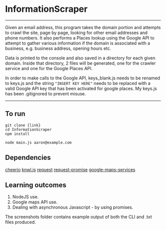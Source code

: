 # InformationScraper
---

Given an email address, this program takes the domain portion and attempts to crawl the site, page by page, looking for other email addresses and phone numbers. It also performs a Places lookup using the Google API to attempt to gather various information if the domain is associated with a business, e.g. business address, opening hours etc.

Data is printed to the console and also saved in a directory for each given domain. Inside that directory, 2 files will be generated, one for the crawler service and one for the Google Places API. 

In order to make calls to the Google API, keys_blank.js needs to be renamed to keys.js and the string `"INSERT KEY HERE"` needs to be replaced with a valid Google API key that has been activated for google places. My keys.js has been .gitignored to prevent misuse.

---

## To run
```
git clone {link}
cd InformationScraper
npm install
```

```
node main.js aaron@example.com
```

## Dependencies
[cheerio](https://github.com/cheeriojs/cheerio)
[knwl.js](https://github.com/benhmoore/Knwl.js) 
[request](https://github.com/request/request) 
[request-promise](https://github.com/request/request-promise) 
[google-maps-services](https://github.com/googlemaps/google-maps-services-js)

## Learning outcomes
1. NodeJS use.
2. Google maps API use.
3. Dealing with asynchronous Javascript - by using promises.

The screenshots folder contains example output of both the CLI and .txt files produced.
